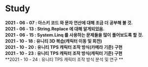# Study
**2021 - 06 - 07 : 아스키 코드 와 문자 연산에 대해 조금 더 공부해 볼 것.**  
**2021 - 06 - 13 : String.Replace 에 대해 알게되었음.**  
**2021 - 06 - 15 : System.Linq 를 사용하는 문제들을 많이 풀어보도록 할 것.**  
**2021 - 10 - 18 : 유니티 3D 복습(캐릭터 이동 및 회전)**  
**2021 - 10 - 20 : 유니티 TPS 캐릭터 조작 방식(카메라 기준) 구현**  
**2021 - 10 - 23 : 유니티 TPS 캐릭터 조작 방식(캐릭터 기준) 구현**  
**2021 - 10 - 24 : 유니티 TPS 캐릭터 조작 방식 분석 및 연구 **  

